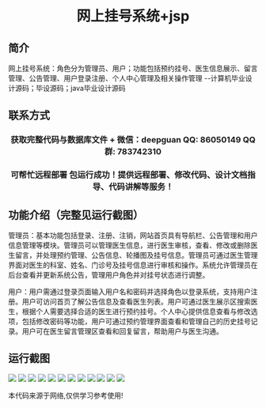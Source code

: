 <p><h1 align="center">网上挂号系统+jsp</h1></p>

## 简介
网上挂号系统：角色分为管理员、用户；功能包括预约挂号、医生信息展示、留言管理、公告管理、用户登录注册、个人中心管理及相关操作管理    --计算机毕业设计源码；毕设源码；java毕业设计源码


## 联系方式
<p><h3 align="center">获取完整代码与数据库文件 + 微信：deepguan QQ: 86050149 QQ群: 783742310</h3></p>
<p><h3 align="center">可帮忙远程部署 包运行成功！提供远程部署、修改代码、设计文档指导、代码讲解等服务！</h3></p>

## 功能介绍（完整见运行截图）
管理员：基本功能包括登录、注册、注销，网站首页具有导航栏、公告管理和用户信息管理等模块。管理员可以管理医生信息，进行医生审核，查看、修改或删除医生留言，并处理预约管理、公告信息、轮播图及挂号信息。管理员可通过医生管理界面对医生的科室、姓名、门诊号及挂号信息进行审核和操作。系统允许管理员在后台查看并更新系统公告，管理用户角色并对挂号状态进行调整。

用户：用户需通过登录页面输入用户名和密码并选择角色以登录系统，支持用户注册。用户可访问首页了解公告信息及查看医生列表。用户可通过医生展示区搜索医生，根据个人需要选择合适的医生进行预约挂号。个人中心提供信息查看与修改选项，包括修改密码等功能，用户可通过预约管理界面查看和管理自己的历史挂号记录。用户可在医生留言管理区查看和回复留言，帮助用户与医生沟通。


## 运行截图
![](https://bs-1329754181.cos.ap-shanghai.myqcloud.com/ssm/OnlineRegistrationSystemJsp/img/001.jpg)
![](https://bs-1329754181.cos.ap-shanghai.myqcloud.com/ssm/OnlineRegistrationSystemJsp/img/002.jpg)
![](https://bs-1329754181.cos.ap-shanghai.myqcloud.com/ssm/OnlineRegistrationSystemJsp/img/003.jpg)
![](https://bs-1329754181.cos.ap-shanghai.myqcloud.com/ssm/OnlineRegistrationSystemJsp/img/004.jpg)
![](https://bs-1329754181.cos.ap-shanghai.myqcloud.com/ssm/OnlineRegistrationSystemJsp/img/005.jpg)
![](https://bs-1329754181.cos.ap-shanghai.myqcloud.com/ssm/OnlineRegistrationSystemJsp/img/006.jpg)
![](https://bs-1329754181.cos.ap-shanghai.myqcloud.com/ssm/OnlineRegistrationSystemJsp/img/007.jpg)
![](https://bs-1329754181.cos.ap-shanghai.myqcloud.com/ssm/OnlineRegistrationSystemJsp/img/008.jpg)
![](https://bs-1329754181.cos.ap-shanghai.myqcloud.com/ssm/OnlineRegistrationSystemJsp/img/009.jpg)
![](https://bs-1329754181.cos.ap-shanghai.myqcloud.com/ssm/OnlineRegistrationSystemJsp/img/010.jpg)
![](https://bs-1329754181.cos.ap-shanghai.myqcloud.com/ssm/OnlineRegistrationSystemJsp/img/011.jpg)
![](https://bs-1329754181.cos.ap-shanghai.myqcloud.com/ssm/OnlineRegistrationSystemJsp/img/012.jpg)

<p>本代码来源于网络,仅供学习参考使用!</p>
